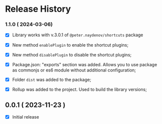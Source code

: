 # Release History



### 1.1.0 ( 2024-03-06)
- [x] Library works with v.3.0.1 of `@peter.naydenov/shortcuts` package
- [x] New method `enablePlugin` to enable the shortcut plugins;
- [x] New method `disablePlugin` to disable the shortcut plugins;
- [x] Package.json: "exports" section was added. Allows you to use package as commonjs or es6 module without additional configuration;
- [x] Folder `dist` was added to the package;
- [x] Rollup was added to the project. Used to build the library versions;



## 0.0.1 ( 2023-11-23 )
- [x] Initial release